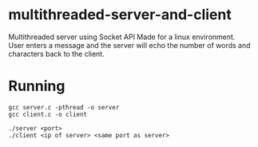 # multithreaded-server-and-client
Multithreaded server using Socket API
Made for a linux environment.\
User enters a message and the server will echo the number of words and characters back to the client.

# Running
`gcc server.c -pthread -o server`\
`gcc client.c -o client`

`./server <port>`\
`./client <ip of server> <same port as server>`
  
